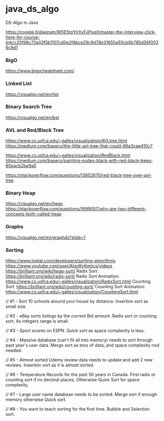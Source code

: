 # java_ds_algo
DS-Algo in Java

https://coggle.it/diagram/W5E5tqYlrXvFJPsq/t/master-the-interview-click-here-for-course-link/c25f98c73a03f5b1107cd0e2f4bce29c9d78e31655e55cb0b785d56f0036c9d1

### BigO
https://www.bigocheatsheet.com/

### Linked List
https://visualgo.net/en/list

### Binary Search Tree
https://visualgo.net/en/bst

### AVL and Red/Black Tree
https://www.cs.usfca.edu/~galles/visualization/AVLtree.html
https://medium.com/basecs/the-little-avl-tree-that-could-86a3cae410c7

https://www.cs.usfca.edu/~galles/visualization/RedBlack.html
https://medium.com/basecs/painting-nodes-black-with-red-black-trees-60eacb2be9a5

https://stackoverflow.com/questions/13852870/red-black-tree-over-avl-tree

### Binary Heap
https://visualgo.net/en/heap
https://stackoverflow.com/questions/1699057/why-are-two-different-concepts-both-called-heap

### Graphs
https://visualgo.net/en/graphds?slide=1

### Sorting
https://www.toptal.com/developers/sorting-algorithms
https://www.youtube.com/user/AlgoRythmics/videos
https://brilliant.org/wiki/heap-sort/
Radix Sort: https://brilliant.org/wiki/radix-sort/
Radix Sort Animation: https://www.cs.usfca.edu/~galles/visualization/RadixSort.html
Counting Sort: https://brilliant.org/wiki/counting-sort/
Counting Sort Animation: https://www.cs.usfca.edu/~galles/visualization/CountingSort.html

// #1 - Sort 10 schools around your house by distance. Insertion sort as small size.

// #2 - eBay sorts listings by the current Bid amount. Radix sort or counting sort. As integers range is small.

// #3 - Sport scores on ESPN. Quick sort as space complexity is less.

// #4 - Massive database (can't fit all into memory) needs to sort through past year's user data. Merge sort as tons of data, and space complexity nod needed.

// #5 - Almost sorted Udemy review data needs to update and add 2 new reviews. Insertion sort as it is almost sorted.

// #6 - Temperature Records for the past 50 years in Canada. First radix or counting sort if no decimal places. Otherwise Quick Sort for space complexity.

// #7 - Large user name database needs to be sorted. Merge sort if enough memory otherwise Quick sort.

// #8 - You want to teach sorting for the first time. Bubble and Selection sort.
